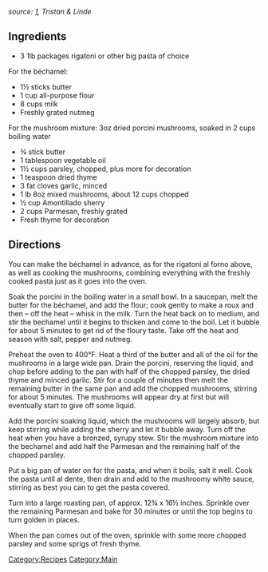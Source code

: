 *source:
[1](http://www.cookstr.com/recipes/big-pasta-with-mushroom-parsley-garlic-and-thyme),
Tristan & Linde*

Ingredients
-----------

-   3 1lb packages rigatoni or other big pasta of choice

For the béchamel:

-   1½ sticks butter
-   1 cup all-purpose flour
-   8 cups milk
-   Freshly grated nutmeg

For the mushroom mixture: 3oz dried porcini mushrooms, soaked in 2 cups
boiling water

-   ¾ stick butter
-   1 tablespoon vegetable oil
-   1½ cups parsley, chopped, plus more for decoration
-   1 teaspoon dried thyme
-   3 fat cloves garlic, minced
-   1 lb 8oz mixed mushrooms, about 12 cups chopped
-   ½ cup Amontillado sherry
-   2 cups Parmesan, freshly grated
-   Fresh thyme for decoration

Directions
----------

You can make the béchamel in advance, as for the rigatoni al forno
above, as well as cooking the mushrooms, combining everything with the
freshly cooked pasta just as it goes into the oven.

Soak the porcini in the boiling water in a small bowl. In a saucepan,
melt the butter for the béchamel, and add the flour; cook gently to make
a roux and then – off the heat – whisk in the milk. Turn the heat back
on to medium, and stir the bechamel until it begins to thicken and come
to the boil. Let it bubble for about 5 minutes to get rid of the floury
taste. Take off the heat and season with salt, pepper and nutmeg.

Preheat the oven to 400°F. Heat a third of the butter and all of the oil
for the mushrooms in a large wide pan. Drain the porcini, reserving the
liquid, and chop before adding to the pan with half of the chopped
parsley, the dried thyme and minced garlic. Stir for a couple of minutes
then melt the remaining butter in the same pan and add the chopped
mushrooms, stirring for about 5 minutes. The mushrooms will appear dry
at first but will eventually start to give off some liquid.

Add the porcini soaking liquid, which the mushrooms will largely absorb,
but keep stirring while adding the sherry and let it bubble away. Turn
off the heat when you have a bronzed, syrupy stew. Stir the mushroom
mixture into the bechamel and add half the Parmesan and the remaining
half of the chopped parsley.

Put a big pan of water on for the pasta, and when it boils, salt it
well. Cook the pasta until al dente, then drain and add to the mushroomy
white sauce, stirring as best you can to get the pasta covered.

Turn into a large roasting pan, of approx. 12¾ x 16½ inches. Sprinkle
over the remaining Parmesan and bake for 30 minutes or until the top
begins to turn golden in places.

When the pan comes out of the oven, sprinkle with some more chopped
parsley and some sprigs of fresh thyme.

<Category:Recipes> <Category:Main>

